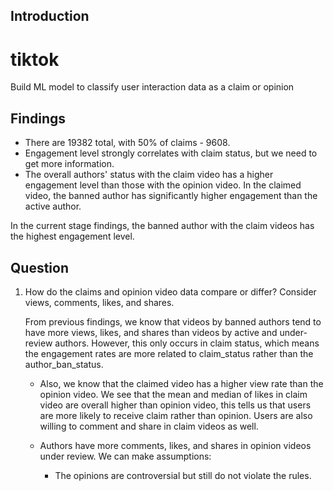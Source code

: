 **Introduction**
---
# tiktok
Build ML model to classify user interaction data as a claim or opinion

**Findings**
--
- There are 19382 total, with 50% of claims - 9608.
- Engagement level strongly correlates with claim status, but we need to get more information.
- The overall authors' status with the claim video has a higher engagement level than those with the opinion video. In the claimed video, the banned author has significantly higher engagement than the active author.

In the current stage findings, the banned author with the claim videos has the highest engagement level. 

**Question**
--
1. How do the claims and opinion video data compare or differ? Consider views, comments, likes, and shares.

    From previous findings, we know that videos by banned authors tend to have more views, likes, and shares than videos by active and under-review authors. However, this only occurs in claim status, which means the engagement rates are more related to claim_status rather than the author_ban_status.

    - Also, we know that the claimed video has a higher view rate than the opinion video. We see that the mean and median of likes in claim video are overall higher than opinion video, this tells us that users are more likely to receive claim rather than opinion. Users are also willing to comment and share in claim videos as well. 

    - Authors have more comments, likes, and shares in opinion videos under review. We can make assumptions:
        - The opinions are controversial but still do not violate the rules.
